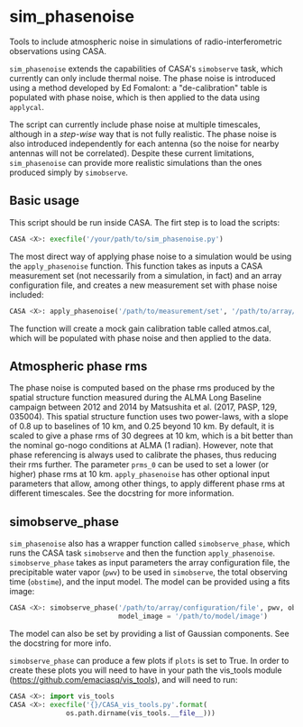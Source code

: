 # sim_phasenoise
Tools to include atmospheric noise in simulations of radio-interferometric
observations using CASA.

`sim_phasenoise` extends the capabilities of CASA's
`simobserve` task, which currently can only include thermal noise. The phase
noise is introduced using a method developed by Ed Fomalont: a "de-calibration"
table is populated with phase noise, which is then  applied to the data using
`applycal`.

The script can currently include phase noise at multiple timescales, although in
a *step-wise* way that is not fully realistic. The phase noise is also
introduced independently for each antenna (so the noise for nearby antennas will
not be correlated). Despite these current limitations, `sim_phasenoise` can
provide more realistic simulations than the ones produced simply by
`simobserve`.

## Basic usage

This script should be run inside CASA. The firt step is to load the scripts:

```python
CASA <X>: execfile('/your/path/to/sim_phasenoise.py')
```

The most direct way of applying phase noise to a simulation would be using the
`apply_phasenoise` function. This function takes as inputs a CASA measurement
set (not necessarily from a simulation, in fact) and an array configuration
file, and creates a new measurement set with phase noise included:

```python
CASA <X>: apply_phasenoise('/path/to/measurement/set', '/path/to/array/configuration/file')
```

The function will create a mock gain calibration table called atmos.cal, which
will be populated with phase noise and then applied to the data.

## Atmospheric phase rms

The phase noise is computed based on the phase rms produced by the spatial
structure function measured during the ALMA Long Baseline campaign between 2012
and 2014 by Matsushita et al. (2017, PASP, 129, 035004). This spatial structure
function uses two power-laws, with a slope of 0.8 up to baselines of 10 km, and
0.25 beyond 10 km. By default, it is scaled to give a phase rms of 30 degrees at
10 km, which is a bit better than the nominal go-nogo conditions at ALMA (1
radian). However, note that phase referencing is always used to calibrate the
phases, thus reducing their rms further. The parameter `prms_0` can be used to
set a lower (or higher) phase rms at 10 km. `apply_phasenoise` has other
optional input parameters that allow, among other things, to apply different
phase rms at different timescales. See the docstring for more information.

## simobserve_phase

`sim_phasenoise` also has a wrapper function called `simobserve_phase`, which
runs the CASA task `simobserve` and then the function `apply_phasenoise`.
`simobserve_phase` takes as input parameters the array configuration file, the
precipitable water vapor (`pwv`) to be used in `simobserve`, the total observing
time (`obstime`), and the input model. The model can be provided using a fits
image:

```python
CASA <X>: simobserve_phase('/path/to/array/configuration/file', pwv, obstime,
                           model_image = '/path/to/model/image')
```

The model can also be set by providing a list of Gaussian components. See the
docstring for more info.

`simobserve_phase` can produce a few plots if `plots` is set to True. In order
to create these plots you will need to have in your path the vis_tools module
(https://github.com/emaciasq/vis_tools), and will need to run:

```python
CASA <X>: import vis_tools
CASA <X>: execfile('{}/CASA_vis_tools.py'.format(
              os.path.dirname(vis_tools.__file__)))
```

